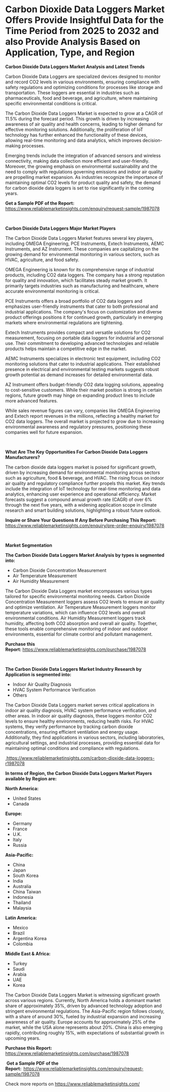 <p><h1>Carbon Dioxide Data Loggers Market Offers Provide Insightful Data for the Time Period from 2025 to 2032 and also Provide Analysis Based on Application, Type, and Region</h1></p><p><strong>Carbon Dioxide Data Loggers Market Analysis and Latest Trends</strong></p>
<p><p>Carbon Dioxide Data Loggers are specialized devices designed to monitor and record CO2 levels in various environments, ensuring compliance with safety regulations and optimizing conditions for processes like storage and transportation. These loggers are essential in industries such as pharmaceuticals, food and beverage, and agriculture, where maintaining specific environmental conditions is critical.</p><p>The Carbon Dioxide Data Loggers Market is expected to grow at a CAGR of 11.5% during the forecast period. This growth is driven by increasing awareness of air quality and health concerns, leading to higher demand for effective monitoring solutions. Additionally, the proliferation of IoT technology has further enhanced the functionality of these devices, allowing real-time monitoring and data analytics, which improves decision-making processes.</p><p>Emerging trends include the integration of advanced sensors and wireless connectivity, making data collection more efficient and user-friendly. Moreover, the growing emphasis on environmental sustainability and the need to comply with regulations governing emissions and indoor air quality are propelling market expansion. As industries recognize the importance of maintaining optimal CO2 levels for product quality and safety, the demand for carbon dioxide data loggers is set to rise significantly in the coming years.</p></p>
<p><strong>Get a Sample PDF of the Report:&nbsp;</strong> <a href="https://www.reliablemarketinsights.com/enquiry/request-sample/1987078?utm_campaign=2176&utm_medium=2&utm_source=Github&utm_content=ia&utm_term=20022025&utm_id=carbon-dioxide-data-loggers">https://www.reliablemarketinsights.com/enquiry/request-sample/1987078</a></p>
<p>&nbsp;</p>
<p><strong>Carbon Dioxide Data Loggers Major Market Players</strong></p>
<p><p>The Carbon Dioxide Data Loggers Market features several key players, including OMEGA Engineering, PCE Instruments, Extech Instruments, AEMC Instruments, and AZ Instrument. These companies are capitalizing on the growing demand for environmental monitoring in various sectors, such as HVAC, agriculture, and food safety.</p><p>OMEGA Engineering is known for its comprehensive range of industrial products, including CO2 data loggers. The company has a strong reputation for quality and innovation, which facilitates steady market growth. It primarily targets industries such as manufacturing and healthcare, where accurate environmental monitoring is critical.</p><p>PCE Instruments offers a broad portfolio of CO2 data loggers and emphasizes user-friendly instruments that cater to both professional and industrial applications. The company's focus on customization and diverse product offerings positions it for continued growth, particularly in emerging markets where environmental regulations are tightening.</p><p>Extech Instruments provides compact and versatile solutions for CO2 measurement, focusing on portable data loggers for industrial and personal use. Their commitment to developing advanced technologies and reliable products helps maintain a competitive edge in the market.</p><p>AEMC Instruments specializes in electronic test equipment, including CO2 monitoring solutions that cater to industrial applications. Their established presence in electrical and environmental testing markets suggests robust growth potential as demand increases for detailed environmental data.</p><p>AZ Instrument offers budget-friendly CO2 data logging solutions, appealing to cost-sensitive customers. While their market position is strong in certain regions, future growth may hinge on expanding product lines to include more advanced features.</p><p>While sales revenue figures can vary, companies like OMEGA Engineering and Extech report revenues in the millions, reflecting a healthy market for CO2 data loggers. The overall market is projected to grow due to increasing environmental awareness and regulatory pressures, positioning these companies well for future expansion.</p></p>
<p>&nbsp;</p>
<p><strong>What Are The Key Opportunities For Carbon Dioxide Data Loggers Manufacturers?</strong></p>
<p><p>The carbon dioxide data loggers market is poised for significant growth, driven by increasing demand for environmental monitoring across sectors such as agriculture, food & beverage, and HVAC. The rising focus on indoor air quality and regulatory compliance further propels this market. Key trends include the integration of IoT technology for real-time monitoring and data analytics, enhancing user experience and operational efficiency. Market forecasts suggest a compound annual growth rate (CAGR) of over 6% through the next five years, with a widening application scope in climate research and smart building solutions, highlighting a robust future outlook.</p></p>
<p><strong>Inquire or Share Your Questions If Any Before Purchasing This Report:</strong> <a href="https://www.reliablemarketinsights.com/enquiry/pre-order-enquiry/1987078?utm_campaign=2176&utm_medium=2&utm_source=Github&utm_content=ia&utm_term=20022025&utm_id=carbon-dioxide-data-loggers">https://www.reliablemarketinsights.com/enquiry/pre-order-enquiry/1987078</a></p>
<p>&nbsp;</p>
<p><strong>Market Segmentation</strong></p>
<p><strong>The Carbon Dioxide Data Loggers Market Analysis by types is segmented into:</strong></p>
<p><ul><li>Carbon Dioxide Concentration Measurement</li><li>Air Temperature Measurement</li><li>Air Humidity Measurement</li></ul></p>
<p><p>The Carbon Dioxide Data Loggers market encompasses various types tailored for specific environmental monitoring needs. Carbon Dioxide Concentration Measurement loggers assess CO2 levels to ensure air quality and optimize ventilation. Air Temperature Measurement loggers monitor temperature variations, which can influence CO2 levels and overall environmental conditions. Air Humidity Measurement loggers track humidity, affecting both CO2 absorption and overall air quality. Together, these tools enable comprehensive monitoring of indoor and outdoor environments, essential for climate control and pollutant management.</p></p>
<p><strong>Purchase this Report:&nbsp;</strong><a href="https://www.reliablemarketinsights.com/purchase/1987078?utm_campaign=2176&utm_medium=2&utm_source=Github&utm_content=ia&utm_term=20022025&utm_id=carbon-dioxide-data-loggers">https://www.reliablemarketinsights.com/purchase/1987078</a></p>
<p>&nbsp;</p>
<p><strong>The Carbon Dioxide Data Loggers Market Industry Research by Application is segmented into:</strong></p>
<p><ul><li>Indoor Air Quality Diagnosis</li><li>HVAC System Performance Verification</li><li>Others</li></ul></p>
<p><p>The Carbon Dioxide Data Loggers market serves critical applications in indoor air quality diagnosis, HVAC system performance verification, and other areas. In indoor air quality diagnosis, these loggers monitor CO2 levels to ensure healthy environments, reducing health risks. For HVAC systems, they verify performance by tracking carbon dioxide concentrations, ensuring efficient ventilation and energy usage. Additionally, they find applications in various sectors, including laboratories, agricultural settings, and industrial processes, providing essential data for maintaining optimal conditions and compliance with regulations.</p></p>
<p><a href="https://www.reliablemarketinsights.com/carbon-dioxide-data-loggers-r1987078?utm_campaign=2176&utm_medium=2&utm_source=Github&utm_content=ia&utm_term=20022025&utm_id=carbon-dioxide-data-loggers">&nbsp;https://www.reliablemarketinsights.com/carbon-dioxide-data-loggers-r1987078</a></p>
<p><strong>In terms of Region, the Carbon Dioxide Data Loggers Market Players available by Region are:</strong></p>
<p>
    <p> <strong> North America: </strong>
        <ul>
            <li>United States</li>
            <li>Canada</li>
        </ul>
        </p> 
    <p> <strong> Europe: </strong>
        <ul>
            <li>Germany</li>
            <li>France</li>
            <li>U.K.</li>
            <li>Italy</li>
            <li>Russia</li>
        </ul>
        </p> 
    <p> <strong> Asia-Pacific: </strong>
        <ul>
            <li>China</li>
            <li>Japan</li>
            <li>South Korea</li>
            <li>India</li>
            <li>Australia</li>
            <li>China Taiwan</li>
            <li>Indonesia</li>
            <li>Thailand</li>
            <li>Malaysia</li>
        </ul>
        </p> 
    <p> <strong> Latin America: </strong>
        <ul>
            <li>Mexico</li>
            <li>Brazil</li>
            <li>Argentina Korea</li>
            <li>Colombia</li>
        </ul>
        </p> 
    <p> <strong> Middle East & Africa: </strong>
        <ul>
            <li>Turkey</li>
            <li>Saudi</li>
            <li>Arabia</li>
            <li>UAE</li>
            <li>Korea</li>
        </ul>
    </p>
    </p>
<p><p>The Carbon Dioxide Data Loggers Market is witnessing significant growth across various regions. Currently, North America holds a dominant market share of approximately 35%, driven by advanced technology adoption and stringent environmental regulations. The Asia-Pacific region follows closely, with a share of around 30%, fueled by industrial expansion and increasing awareness of air quality. Europe accounts for approximately 25% of the market, while the USA alone represents about 20%. China is also emerging rapidly, contributing roughly 15%, with expectations of substantial growth in upcoming years.</p></p>
<p><strong>Purchase this Report: </strong><a href="https://www.reliablemarketinsights.com/purchase/1987078?utm_campaign=2176&utm_medium=2&utm_source=Github&utm_content=ia&utm_term=20022025&utm_id=carbon-dioxide-data-loggers">https://www.reliablemarketinsights.com/purchase/1987078</a></p>
<p>&nbsp;<strong>Get a Sample PDF of the Report:&nbsp;&nbsp;</strong><a href="https://www.reliablemarketinsights.com/enquiry/request-sample/1987078?utm_campaign=2176&utm_medium=2&utm_source=Github&utm_content=ia&utm_term=20022025&utm_id=carbon-dioxide-data-loggers">https://www.reliablemarketinsights.com/enquiry/request-sample/1987078</a></p>
<p><strong></strong></p>
<p>Check more reports on <a href="https://www.reliablemarketinsights.com/?utm_campaign=2176&utm_medium=2&utm_source=Github&utm_content=ia&utm_term=20022025&utm_id=carbon-dioxide-data-loggers">https://www.reliablemarketinsights.com/</a></p>